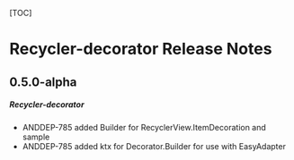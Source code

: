 [TOC]
# Recycler-decorator Release Notes

## 0.5.0-alpha
##### Recycler-decorator
* ANDDEP-785 added Builder for RecyclerView.ItemDecoration and sample
* ANDDEP-785 added ktx for Decorator.Builder for use with EasyAdapter